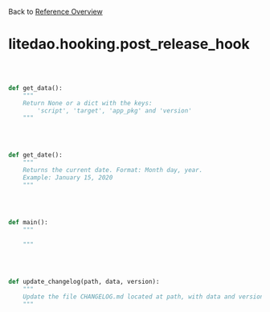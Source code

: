 
Back to [Reference Overview](https://github.com/pyrustic/litedao/blob/master/docs/reference/README.md)

# litedao.hooking.post\_release\_hook



<br>


```python

def get_data():
    """
    Return None or a dict with the keys:
        'script', 'target', 'app_pkg' and 'version'
    """

```

<br>

```python

def get_date():
    """
    Returns the current date. Format: Month day, year.
    Example: January 15, 2020
    """

```

<br>

```python

def main():
    """
    
    """

```

<br>

```python

def update_changelog(path, data, version):
    """
    Update the file CHANGELOG.md located at path, with data and version 
    """

```

